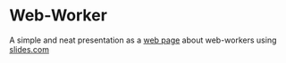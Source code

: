 # Web-Worker

A simple and neat presentation as a [web page](https://thirukkural-store.web.app/) about web-workers using [slides.com](https://slides.com/)
